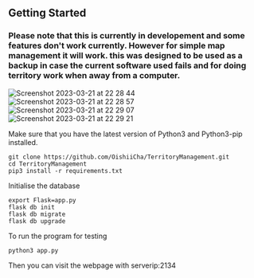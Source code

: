 ## Getting Started

### Please note that this is currently in developement and some features don't work currently. However for simple map management it will work. this was designed to be used as a backup in case the current software used fails and for doing territory work when away from a computer.

![Screenshot 2023-03-21 at 22 28 44](https://user-images.githubusercontent.com/86476845/226756306-945b2dd4-c0cd-4bdc-a86f-4a20884de19e.png)
![Screenshot 2023-03-21 at 22 28 57](https://user-images.githubusercontent.com/86476845/226756328-cb8f1a22-2223-4b9e-8343-9ae4cf459c32.png)
![Screenshot 2023-03-21 at 22 29 07](https://user-images.githubusercontent.com/86476845/226756343-69cd0100-a3bf-44fe-aed1-47dfee5ac8e4.png)
![Screenshot 2023-03-21 at 22 29 21](https://user-images.githubusercontent.com/86476845/226756354-ec7f8b0a-ba5d-4f3c-ae72-9b4ba1acbcac.png)



Make sure that you have the latest version of Python3 and Python3-pip installed.

```
git clone https://github.com/OishiiCha/TerritoryManagement.git
cd TerritoryManagement
pip3 install -r requirements.txt
```

Initialise the database

```
export Flask=app.py
flask db init
flask db migrate
flask db upgrade
```

To run the program for testing
```
python3 app.py
```

Then you can visit the webpage with serverip:2134
